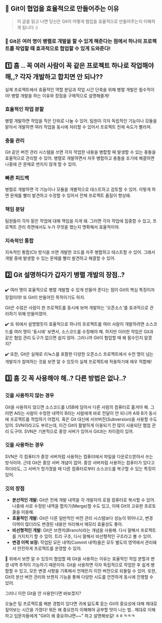 ## 📌 Git이 협업을 효율적으로 만들어주는 이유

> 이 글을 읽고 나면 당신은 Git이 어떻게 협업을 효율적으로 만들어주는지 이해하게 됩니다 :)

### 📣 Git은 여러 명이 병렬로 개발을 할 수 있게 해준다는 점에서 하나의 프로젝트를 작업할 때 효과적으로 협업할 수 있게 도와준다!

## 1️⃣ 흠 .. 꼭 여러 사람이 꼭 같은 프로젝트 하나로 작업해야 해,,? 각자 개발하고 합치면 안 되나??

실제 프로젝트에서 효율적인 역할 분담과 작업 시간 단축을 위해 병렬 개발은 필수적이야! 병렬 개발을 하는 이유와 장점을 구체적으로 설명해줄게!

### 효율적인 작업 분할
병렬 개발하면 작업을 작은 단위로 나눌 수 있어. 팀원이 각자 독립적인 기능이나 모듈을 맡아서 개발하면 여러 작업을 동시에 처리할 수 있어서 프로젝트 전체 속도가 빨라져.

### 충돌 관리
Git 같은 버전 관리 시스템을 쓰면 각자 작업한 내용을 병합할 때 발생할 수 있는 충돌을 효율적으로 관리할 수 있어. 병렬로 개발하면서 자주 병합하고 충돌을 조기에 해결하면 나중에 큰 문제로 번지지 않게 할 수 있어.

### 빠른 피드백
병렬로 개발하면 각 기능이나 모듈을 개별적으로 테스트하고 검토할 수 있어. 이렇게 하면 문제를 빨리 발견하고 수정할 수 있어서 전체 프로젝트 품질이 향상돼.

### 책임 분담
팀원들이 각자 맡은 작업에 대해 책임을 지게 돼. 그러면 각자 작업에 집중할 수 있고, 프로젝트 관리 측면에서도 누가 무엇을 했는지 명확해서 효율적이야.

### 지속적인 통합
지속적인 통합(CI) 방식을 쓰면 개발한 코드를 자주 병합하고 테스트할 수 있어. 그래서 개발 중에 발생할 수 있는 문제를 빨리 발견하고 해결할 수 있어.

## 2️⃣ Git 설명하다가 갑자기 병렬 개발의 장점..?

✔️ 여러 명이 효율적으로 병렬 개발할 수 있게 만들어 준다는 점이 Git의 핵심 특징이자 장점이야! 또 Git이 만들어진 목적이기도 하지.

Git은 수많은 사람이 한 프로젝트를 동시에 보며 개발하는 '오픈소스'를 효과적으로 관리하기 위해 만들어졌어.

✔️ 또 위에서 설명했듯이 효율적으로 하나의 프로젝트를 여러 사람이 개발하려면 소스코드를 여러 명이 '동시에' 보면서, 소스코드를 수정해야 해. 하지만 이러한 작업은 Git과 같은 협업 관리 도구가 없으면 쉽지 않아. 그러니까 Git이 협업할 때 왜 필수인지 알겠지?

✔️ 또한, Git은 실제로 리눅스를 포함한 다양한 오픈소스 프로젝트에서 수천 명이 넘는 개발자가 참여하는 것을 보면 알 수 있듯이 실제 프로젝트에 적용하기에 매우 적합해!

## 3️⃣ 흠 깃 꼭 사용해야 해..? 다른 방법은 없나..?

### 깃을 사용하지 않는 경우
Git을 사용하지 않으면 소스코드를 USB에 담아서 다른 사람의 컴퓨터로 옮겨야 해. 그러면 A라는 사람이 수정한 내역이 B라는 사람에게 바로 전달이 안 되니까 A와 B가 동시에 프로젝트를 작업하기 어렵지. 혹은 Git 대신에 서브버전(Subversion)을 사용할 수도 있어. SVN이라고도 부르는데, 이건 Git이 활발하게 이용되기 전 많이 사용되던 협업 관리 도구야. SVN은 기본적으로 중앙 서버가 있어서 Git과는 차이점이 있어.

### 깃을 사용하는 경우
SVN은 각 컴퓨터가 중앙 서버처럼 사용하는 컴퓨터에서 파일을 다운로드받아서 쓰는 방식이야. 근데 Git은 중앙 서버 개념이 없어. 중앙 서버처럼 사용하는 컴퓨터가 있다고 하더라도, 그 서버가 망가졌을 때 다른 컴퓨터로부터 소스코드를 복구할 수 있는 특징이 있어.

### 깃의 장점

- **분산적인 개발:** Git은 전체 개발 내역을 각 개발자의 로컬 컴퓨터로 복사할 수 있어. 나중에 서로 수정된 내역을 합치기(Merge)할 수도 있고, 이때 Git의 고유한 프로토콜을 이용해.
- **효율적인 개발:** Git은 다른 일반적인 버전 관리 시스템보다 성능이 뛰어나고, 변경 이력이 많더라도 변경된 내용만 처리해서 메모리 효율성도 좋아.
- **비선형적인 개발:** Git은 브랜치(Branch)라는 개념을 사용해. 다시 말해서 프로젝트를 가지치기 할 수 있어. 트리 구조, 다시 말해서 비선형적인 구조라고 볼 수 있어.
- **변경 이력 보장:** 작업된 모든 내역(Commit 내역)들은 모두 별도의 영역에서 관리돼서 안전하게 프로젝트를 운영할 수 있어.

📣 위에서 보면 알 수 있듯이 협업할 때 Git을 사용하는 이유는 효율적인 작업 분할과 변경 내역 추적이 가능하기 때문이야. Git을 사용하면 각자 독립적으로 작업한 후 쉽게 병합할 수 있고, 모든 변경 사항을 기록해서 언제든지 이전 버전으로 되돌릴 수 있어. 또한, Git의 분산 버전 관리와 브랜치 기능을 통해 다양한 시도를 안전하게 동시에 진행할 수 있어.

그러니 이런 Git을 안 사용한다면 바보겠지?

오늘은 팀 프로젝트를 해본 경험이 있다면 귀에 닳도록 듣는 Git의 중요성에 대해 제대로 짚어보는 시간을 가졌다! 뭐든 왜 중요한지 이해해야 공부할 맛이 나는 법.. 제대로 이해하고 입문자들에게 "Git이 왜 중요하냐면~~" 하고 설명해보길! ㅎㅎㅋㅋㅋ
